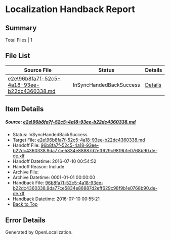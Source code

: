 # <a name='report-top'></a> Localization Handback Report

## Summary
 Total Files | 1

## File List
 Source File | Status | Details 
 ----------- | ------ | ------- 
 [e2e\96b8fa7f-52c5-4a18-93ee-b22dc4360338.md](https://github.com/OpenLocalizationTestOrg/oltest/blob/c0019511039bdf30a6aad269e77d34142142d2e1/e2e/96b8fa7f-52c5-4a18-93ee-b22dc4360338.md) | InSyncHandedBackSuccess | [Details](#43ed6789a45a026754a6f1e39d8a49866a6c36f21)

## Item Details
##### <a name='43ed6789a45a026754a6f1e39d8a49866a6c36f21'></a> Source: [e2e\96b8fa7f-52c5-4a18-93ee-b22dc4360338.md](https://github.com/OpenLocalizationTestOrg/oltest/blob/c0019511039bdf30a6aad269e77d34142142d2e1/e2e/96b8fa7f-52c5-4a18-93ee-b22dc4360338.md)
* Status: InSyncHandedBackSuccess
* Target File: [e2e\96b8fa7f-52c5-4a18-93ee-b22dc4360338.md](https://github.com/OpenLocalizationTestOrg/oltest-dede-fly/blob/5dbe3168a664b6087e2db564d460c93a26198408/e2e/96b8fa7f-52c5-4a18-93ee-b22dc4360338.md)
* Handoff File: [96b8fa7f-52c5-4a18-93ee-b22dc4360338.9da77ce5834e88887d2eff629c98f9b1e0768b90.de-de.xlf](https://github.com/OpenLocalizationTestOrg/olhandoff-e2e/blob/934cae2a497ba1fe64137b394ccb978432944682/ol-handoff/OpenLocalizationTestOrg/oltest-dede-fly/ci/ht/96b8fa7f-52c5-4a18-93ee-b22dc4360338.9da77ce5834e88887d2eff629c98f9b1e0768b90.de-de.xlf)
* Handoff Datetime: 2016-07-10 00:54:52
* Handoff Reason: Include
* Archive File: 
* Archive Datetime: 0001-01-01 00:00:00
* Handback File: [96b8fa7f-52c5-4a18-93ee-b22dc4360338.9da77ce5834e88887d2eff629c98f9b1e0768b90.de-de.xlf](https://github.com/OpenLocalizationTestOrg/olhandback-e2e/blob/cf806bcbea6ff58dc1e484c9fa16feb941720309/ol-handback/OpenLocalizationTestOrg/oltest-dede-fly/ci/ht/96b8fa7f-52c5-4a18-93ee-b22dc4360338.9da77ce5834e88887d2eff629c98f9b1e0768b90.de-de.xlf)
* Handback Datetime: 2016-07-10 00:55:21
* [Back to Top](#report-top)


## Error Details

Generated by OpenLocalization.
